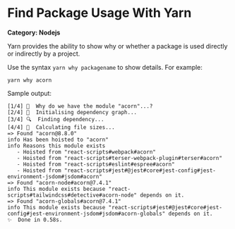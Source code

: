 # Find Package Usage With Yarn

__Category: Nodejs__

Yarn provides the ability to show why or whether a package is used directly or indirectly by a project.

Use the syntax `yarn why packagename` to show details. For example:

```shell
yarn why acorn
```

Sample output:

```shell
[1/4] 🤔  Why do we have the module "acorn"...?
[2/4] 🚚  Initialising dependency graph...
[3/4] 🔍  Finding dependency...
[4/4] 🚡  Calculating file sizes...
=> Found "acorn@8.8.0"
info Has been hoisted to "acorn"
info Reasons this module exists
   - Hoisted from "react-scripts#webpack#acorn"
   - Hoisted from "react-scripts#terser-webpack-plugin#terser#acorn"
   - Hoisted from "react-scripts#eslint#espree#acorn"
   - Hoisted from "react-scripts#jest#@jest#core#jest-config#jest-environment-jsdom#jsdom#acorn"
=> Found "acorn-node#acorn@7.4.1"
info This module exists because "react-scripts#tailwindcss#detective#acorn-node" depends on it.
=> Found "acorn-globals#acorn@7.4.1"
info This module exists because "react-scripts#jest#@jest#core#jest-config#jest-environment-jsdom#jsdom#acorn-globals" depends on it.
✨  Done in 0.58s.
```
